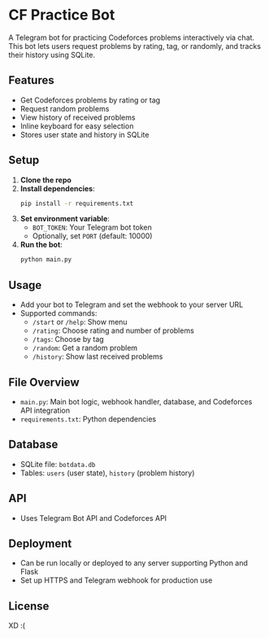 # CF Practice Bot

A Telegram bot for practicing Codeforces problems interactively via chat. This bot lets users request problems by rating, tag, or randomly, and tracks their history using SQLite.

## Features
- Get Codeforces problems by rating or tag
- Request random problems
- View history of received problems
- Inline keyboard for easy selection
- Stores user state and history in SQLite

## Setup
1. **Clone the repo**
2. **Install dependencies**:
   ```bash
   pip install -r requirements.txt
   ```
3. **Set environment variable**:
   - `BOT_TOKEN`: Your Telegram bot token
   - Optionally, set `PORT` (default: 10000)
4. **Run the bot**:
   ```bash
   python main.py
   ```

## Usage
- Add your bot to Telegram and set the webhook to your server URL
- Supported commands:
  - `/start` or `/help`: Show menu
  - `/rating`: Choose rating and number of problems
  - `/tags`: Choose by tag
  - `/random`: Get a random problem
  - `/history`: Show last received problems

## File Overview
- `main.py`: Main bot logic, webhook handler, database, and Codeforces API integration
- `requirements.txt`: Python dependencies

## Database
- SQLite file: `botdata.db`
- Tables: `users` (user state), `history` (problem history)

## API
- Uses Telegram Bot API and Codeforces API

## Deployment
- Can be run locally or deployed to any server supporting Python and Flask
- Set up HTTPS and Telegram webhook for production use

## License
XD :(
